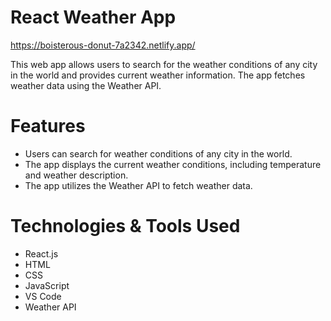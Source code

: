 # React Weather App
https://boisterous-donut-7a2342.netlify.app/

This web app allows users to search for the weather conditions of any city in the world and provides current weather information. The app fetches weather data using the Weather API.

# Features
- Users can search for weather conditions of any city in the world.
- The app displays the current weather conditions, including temperature and weather description.
- The app utilizes the Weather API to fetch weather data.

# Technologies & Tools Used
- React.js
- HTML
- CSS
- JavaScript
- VS Code
- Weather API
